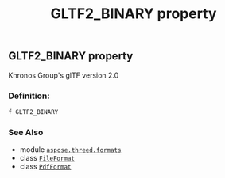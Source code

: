 ﻿---
title: GLTF2_BINARY property
second_title: Aspose.3D for Python via .NET API References
description: 
type: docs
weight: 330
url: /python-net/aspose.threed.formats/pdfformat/gltf2_binary/
is_root: false
---

## GLTF2_BINARY property


Khronos Group's glTF version 2.0
### Definition:
```python
f GLTF2_BINARY 
```

### See Also
* module [`aspose.threed.formats`](../../)
* class [`FileFormat`](/3d/python-net/aspose.threed/fileformat)
* class [`PdfFormat`](/3d/python-net/aspose.threed.formats/pdfformat)
